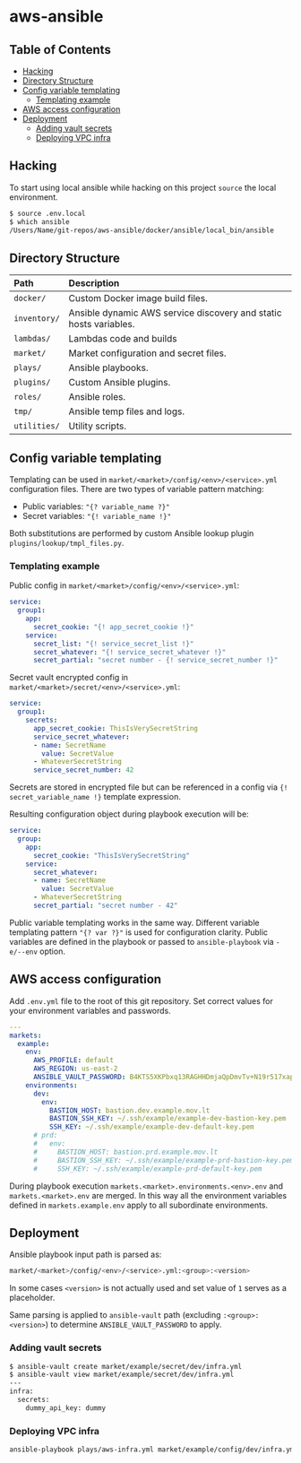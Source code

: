 # aws-ansible <!-- omit in toc -->

## Table of Contents <!-- omit in toc -->

- [Hacking](#hacking)
- [Directory Structure](#directory-structure)
- [Config variable templating](#config-variable-templating)
  - [Templating example](#templating-example)
- [AWS access configuration](#aws-access-configuration)
- [Deployment](#deployment)
  - [Adding vault secrets](#adding-vault-secrets)
  - [Deploying VPC infra](#deploying-vpc-infra)

## Hacking

To start using local ansible while hacking on this project `source` the local environment.

```bash
$ source .env.local
$ which ansible
/Users/Name/git-repos/aws-ansible/docker/ansible/local_bin/ansible
```

## Directory Structure

| Path         | Description                                                       |
| :----------- | :---------------------------------------------------------------- |
| `docker/`    | Custom Docker image build files.                                  |
| `inventory/` | Ansible dynamic AWS service discovery and static hosts variables. |
| `lambdas/`   | Lambdas code and builds                                           |
| `market/`    | Market configuration and secret files.                            |
| `plays/`     | Ansible playbooks.                                                |
| `plugins/`   | Custom Ansible plugins.                                           |
| `roles/`     | Ansible roles.                                                    |
| `tmp/`       | Ansible temp files and logs.                                      |
| `utilities/` | Utility scripts.                                                  |

## Config variable templating

Templating can be used in `market/<market>/config/<env>/<service>.yml` configuration files.
There are two types of variable pattern matching:

- Public variables: `"{? variable_name ?}"`
- Secret variables: `"{! variable_name !}"`

Both substitutions are performed by custom Ansible lookup plugin `plugins/lookup/tmpl_files.py`.

### Templating example

Public config in `market/<market>/config/<env>/<service>.yml`:

```yaml
service:
  group1:
    app:
      secret_cookie: "{! app_secret_cookie !}"
    service:
      secret_list: "{! service_secret_list !}"
      secret_whatever: "{! service_secret_whatever !}"
      secret_partial: "secret number - {! service_secret_number !}"
```

Secret vault encrypted config in `market/<market>/secret/<env>/<service>.yml`:

```yaml
service:
  group1:
    secrets:
      app_secret_cookie: ThisIsVerySecretString
      service_secret_whatever:
      - name: SecretName
        value: SecretValue
      - WhateverSecretString
      service_secret_number: 42
```

Secrets are stored in encrypted file but can be referenced in a config via `{! secret_variable_name !}` template expression.

Resulting configuration object during playbook execution will be:

```yaml
service:
  group:
    app:
      secret_cookie: "ThisIsVerySecretString"
    service:
      secret_whatever:
      - name: SecretName
        value: SecretValue
      - WhateverSecretString
      secret_partial: "secret number - 42"
```

Public variable templating works in the same way. Different variable templating pattern `"{? var ?}"` is used for configuration clarity. Public variables are defined in the playbook or passed to `ansible-playbook` via `-e/--env` option.

## AWS access configuration

Add `.env.yml` file to the root of this git repository. Set correct values for your environment variables and passwords.

```yaml
---
markets:
  example:
    env:
      AWS_PROFILE: default
      AWS_REGION: us-east-2
      ANSIBLE_VAULT_PASSWORD: B4KTS5XKPbxq13RAGHHDmjaQpDmvTv+N19r517xapsKZdKRCMJxn1n0rQkBM
    environments:
      dev:
        env:
          BASTION_HOST: bastion.dev.example.mov.lt
          BASTION_SSH_KEY: ~/.ssh/example/example-dev-bastion-key.pem
          SSH_KEY: ~/.ssh/example/example-dev-default-key.pem
      # prd:
      #   env:
      #     BASTION_HOST: bastion.prd.example.mov.lt
      #     BASTION_SSH_KEY: ~/.ssh/example/example-prd-bastion-key.pem
      #     SSH_KEY: ~/.ssh/example/example-prd-default-key.pem
```

During playbook execution `markets.<market>.environments.<env>.env` and `markets.<market>.env` are merged. In this way all the environment variables defined in `markets.example.env` apply to all subordinate environments.

## Deployment

Ansible playbook input path is parsed as:

```bash
market/<market>/config/<env>/<service>.yml:<group>:<version>
```

In some cases `<version>` is not actually used and set value of `1` serves as a placeholder.

Same parsing is applied to `ansible-vault` path (excluding `:<group>:<version>`) to determine `ANSIBLE_VAULT_PASSWORD` to apply.

### Adding vault secrets

```bash
$ ansible-vault create market/example/secret/dev/infra.yml
$ ansible-vault view market/example/secret/dev/infra.yml
---
infra:
  secrets:
    dummy_api_key: dummy
```

### Deploying VPC infra

```bash
ansible-playbook plays/aws-infra.yml market/example/config/dev/infra.yml:vpc:1
```
